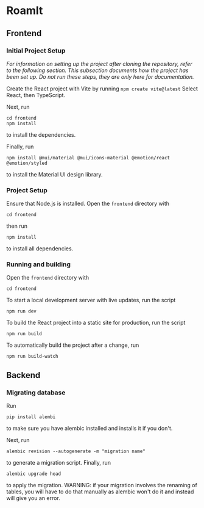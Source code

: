 # RoamIt
## Frontend
### Initial Project Setup
*For information on setting up the project after cloning the repository, refer to the following section. This subsection documents how the project has been set up. Do not run these steps, they are only here for documentation.*

Create the React project with Vite by running
```npm create vite@latest```
Select React, then TypeScript.

Next, run
```
cd frontend
npm install
```
to install the dependencies.

Finally, run
```
npm install @mui/material @mui/icons-material @emotion/react @emotion/styled
```
to install the Material UI design library.

### Project Setup
Ensure that Node.js is installed. Open the `frontend` directory with
```
cd frontend
```
then run
```
npm install
```
to install all dependencies.

### Running and building
Open the `frontend` directory with
```
cd frontend
```
To start a local development server with live updates, run the script
```
npm run dev
```
To build the React project into a static site for production, run the script
```
npm run build
```
To automatically build the project after a change, run
```
npm run build-watch
```


## Backend 
### Migrating database
Run 
```
pip install alembi
```
to make sure you have alembic installed and installs it if you don't.

Next, run 
```
alembic revision --autogenerate -m "migration name"
```
to generate a migration script. Finally, run
```
alembic upgrade head
```
to apply the migration. 
WARNING: if your migration involves the renaming of tables, you will have to do that manually as alembic won't do it and instead will give you an error.